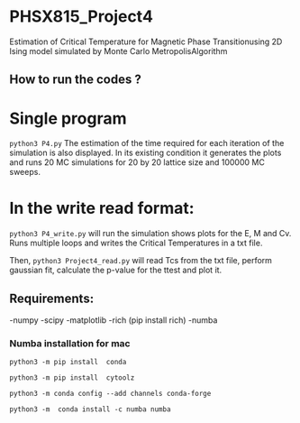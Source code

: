 # PHSX815_Project4
Estimation of Critical Temperature for Magnetic Phase Transitionusing 2D Ising model simulated by Monte Carlo MetropolisAlgorithm

## How to run the codes ?
# Single program
 `python3 P4.py`
The estimation of the time required for each iteration of the simulation is also displayed. 
In its existing condition it generates the plots and runs 20 MC simulations for 20 by 20 lattice size and 100000 MC sweeps.

# In the write read format:
`python3 P4_write.py` will run the simulation shows plots for the E, M and Cv. Runs multiple loops and writes the Critical Temperatures in a txt file.

Then, `python3 Project4_read.py` will read Tcs from the txt file,  perform gaussian fit, calculate the p-value for the ttest and plot it.

## Requirements:
-numpy
-scipy
-matplotlib
-rich (pip install rich)
-numba

### Numba installation for mac

`python3 -m pip install  conda`

`python3 -m pip install  cytoolz`

`python3 -m conda config --add channels conda-forge`

`python3 -m  conda install -c numba numba`

